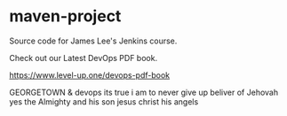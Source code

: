 # maven-project
Source code for James Lee's Jenkins course.

Check out our Latest DevOps PDF book.

https://www.level-up.one/devops-pdf-book

GEORGETOWN & devops
its true i am to never give up
beliver of Jehovah yes the Almighty 
and his son jesus christ
his angels
